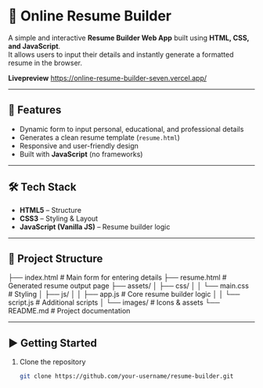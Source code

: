 # 📄 Online Resume Builder

A simple and interactive **Resume Builder Web App** built using **HTML, CSS, and JavaScript**.  
It allows users to input their details and instantly generate a formatted resume in the browser.

**Livepreview**
https://online-resume-builder-seven.vercel.app/

---

## 🚀 Features
- Dynamic form to input personal, educational, and professional details  
- Generates a clean resume template (`resume.html`)  
- Responsive and user-friendly design  
- Built with **JavaScript** (no frameworks)  

---

## 🛠️ Tech Stack
- **HTML5** – Structure  
- **CSS3** – Styling & Layout  
- **JavaScript (Vanilla JS)** – Resume builder logic  

---


## 📂 Project Structure
├── index.html # Main form for entering details
├── resume.html # Generated resume output page
├── assets/
│ ├── css/
│ │ └── main.css # Styling
│ ├── js/
│ │ ├── app.js # Core resume builder logic
│ │ └── script.js # Additional scripts
│ └── images/ # Icons & assets
└── README.md # Project documentation

---

## ▶️ Getting Started
1. Clone the repository  
   ```bash
   git clone https://github.com/your-username/resume-builder.git
